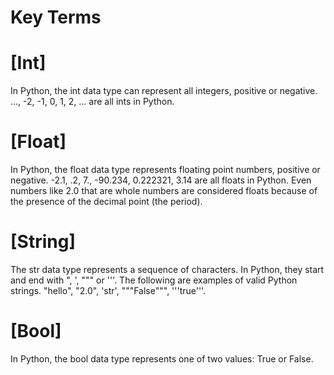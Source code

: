 # Key Terms

# [Int]
In Python, the int data type can represent all integers, positive or negative. 
…, -2, -1, 0, 1, 2, … are all ints in Python.

# [Float] 
In Python, the float data type represents floating point numbers, positive or negative.
-2.1, .2, 7., -90.234, 0.222321, 3.14 are all floats in Python. Even numbers like 2.0 that are 
whole numbers are considered floats because of the presence of the decimal point (the period).

# [String]
The str data type represents a sequence of characters. In Python, they start and end with ", ', """ or '''. 
The following are examples of valid Python strings. "hello", "2.0", 'str', """False""", '''true'''.

# [Bool]
In Python, the bool data type represents one of two values: True or False.
